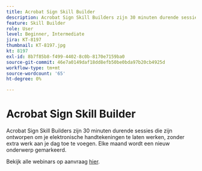 ```yaml
---
title: Acrobat Sign Skill Builder
description: Acrobat Sign Skill Builders zijn 30 minuten durende sessies die zijn ontworpen om je elektronische handtekeningen te laten werken, zonder extra werk toe te voegen aan je dag
feature: Skill Builder
role: User
level: Beginner, Intermediate
jira: KT-8197
thumbnail: KT-8197.jpg
kt: 8197
exl-id: 8b7f85b8-f499-4402-8c0b-8170e7159ba0
source-git-commit: 46e7a0149daf18dd8efb50be0bda97b20cb4925d
workflow-type: tm+mt
source-wordcount: '65'
ht-degree: 0%

---
```


# Acrobat Sign Skill Builder

Acrobat Sign Skill Builders zijn 30 minuten durende sessies die zijn ontworpen om je elektronische handtekeningen te laten werken, zonder extra werk aan je dag toe te voegen. Elke maand wordt een nieuw onderwerp gemarkeerd.

Bekijk alle webinars op aanvraag [hier](https://experienceleague.adobe.com/en/docs/events/acrobat-sign-webinars/overview).